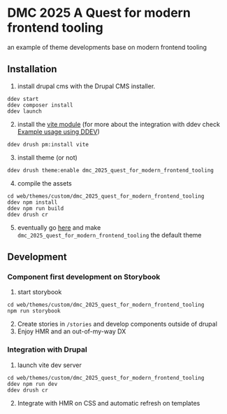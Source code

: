 # DMC 2025 A Quest for modern frontend tooling

an example of theme developments base on modern frontend tooling

## Installation

1. install drupal cms with the Drupal CMS installer.

```shell
ddev start
ddev composer install
ddev launch
```

2. install the [vite module](https://www.drupal.org/project/vite) (for more about the integration with ddev check [Example usage using DDEV](https://www.drupal.org/docs/extending-drupal/contributed-modules/contributed-module-documentation/vite/example-usage-using-ddev))
```shell
ddev drush pm:install vite
```

3. install theme (or not)
```shell
ddev drush theme:enable dmc_2025_quest_for_modern_frontend_tooling
```

4. compile the assets
```shell
cd web/themes/custom/dmc_2025_quest_for_modern_frontend_tooling
ddev npm install
ddev npm run build
ddev drush cr
```

5. eventually go [here](https://dmc2025-quest-for-modern-frontend-tooling-1.ddev.site/admin/appearance) and make `dmc_2025_quest_for_modern_frontend_tooling` the default theme


## Development

### Component first development on Storybook

1. start storybook
```shell
cd web/themes/custom/dmc_2025_quest_for_modern_frontend_tooling
npm run storybook
```

2. Create stories in `/stories` and develop components outside of drupal
3. Enjoy HMR and an out-of-my-way DX

### Integration with Drupal

1. launch vite dev server
```shell
cd web/themes/custom/dmc_2025_quest_for_modern_frontend_tooling
ddev npm run dev
ddev drush cr
```

2. Integrate with HMR on CSS and automatic refresh on templates


